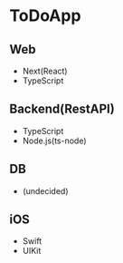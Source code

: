 # ToDoApp

## Web

- Next(React)
- TypeScript

## Backend(RestAPI)

- TypeScript
- Node.js(ts-node)

## DB

- (undecided)


## iOS

- Swift
- UIKit
